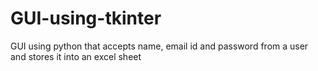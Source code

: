 # GUI-using-tkinter
GUI using python that accepts name, email id and password from a user and stores it into an excel sheet
